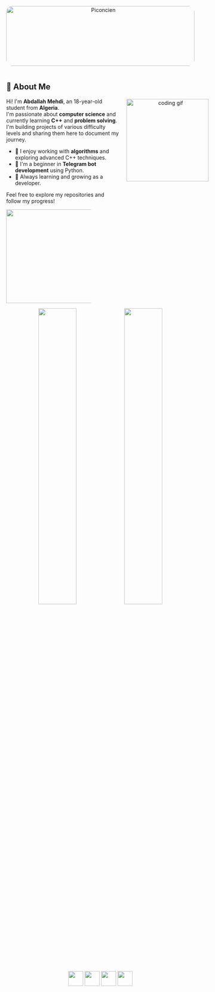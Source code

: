 
<p align="center">
  <img src="https://github.com/entlv/learning-journey/blob/main/piconcien.png?raw=true"
       alt="Piconcien"
       style="width: 100%; height: auto; max-height: 160px; border-radius: 16px; object-fit: cover;" />
</p>


<div style="display: flex; align-items: center;">

  <!-- Bio on the left (60%) -->
  <div style="flex: 0 0 60%; padding-right: 20px;">

  <h2>👋 About Me</h2>

  <p>Hi! I'm <strong>Abdallah Mehdi</strong>, an 18-year-old student from <strong>Algeria</strong>.<br>
  I'm passionate about <strong>computer science</strong> and currently learning <strong>C++</strong> and <strong>problem solving</strong>.<br>
  I'm building projects of various difficulty levels and sharing them here to document my journey.</p>

  <ul>
    <li>🧠 I enjoy working with <strong>algorithms</strong> and exploring advanced C++ techniques.</li>
    <li>🤖 I'm a beginner in <strong>Telegram bot development</strong> using Python.</li>
    <li>🚀 Always learning and growing as a developer.</li>
  </ul>

  <p>Feel free to explore my repositories and follow my progress!</p>

  </div>

  <!-- GIF on the right (40%) -->
  <div style="flex: 0 0 40%; text-align: center;">
    <img src="https://media.giphy.com/media/qgQUggAC3Pfv687qPC/giphy.gif" width="220" height="220" alt="coding gif">
  </div>

</div>

  <!-- GIF on the right -->
  <div style="width: 45%; text-align: center;">
    <img src="https://media.giphy.com/media/qgQUggAC3Pfv687qPC/giphy.gif" width="250" height="250">
  </div>

</div>


<p align="center">
  <img src="https://github-readme-stats.vercel.app/api?username=entlv&show_icons=true&theme=transparent" width="45%" />
  <img src="https://github-readme-streak-stats.herokuapp.com/?user=entlv&theme=transparent" width="45%" />
</p>

<!--<p align="center">
  <img src="https://github-readme-stats.vercel.app/api/top-langs/?username=entlv&layout=compact&theme=transparent" width="30%" />
</p>-->


<p align="center">
  <img src="https://cdn.jsdelivr.net/gh/devicons/devicon/icons/cplusplus/cplusplus-original.svg" width="40" />
  <img src="https://cdn.jsdelivr.net/gh/devicons/devicon/icons/python/python-original.svg" width="40" />
  <img src="https://cdn.jsdelivr.net/gh/devicons/devicon/icons/javascript/javascript-original.svg" width="40" />
  <img src="https://cdn.jsdelivr.net/gh/devicons/devicon/icons/linux/linux-original.svg" width="40" />
</p>
